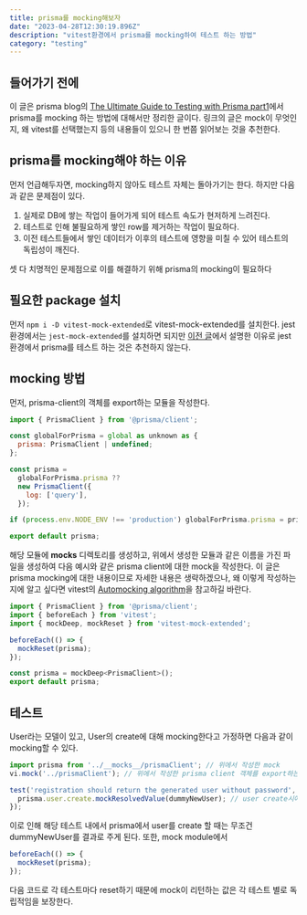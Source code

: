 ```yaml
---
title: prisma를 mocking해보자
date: "2023-04-28T12:30:19.896Z"
description: "vitest환경에서 prisma를 mocking하여 테스트 하는 방법"
category: "testing"
---
```


## 들어가기 전에
이 글은 prisma blog의 [The Ultimate Guide to Testing with Prisma part1](https://www.prisma.io/blog/testing-series-1-8eRB5p0Y8o)에서 prisma를 mocking 하는 방법에 대해서만 정리한 글이다. 링크의 글은 mock이 무엇인지, 왜 vitest를 선택했는지 등의 내용들이 있으니 한 번쯤 읽어보는 것을 추천한다.

## prisma를 mocking해야 하는 이유
먼저 언급해두자면, mocking하지 않아도 테스트 자체는 돌아가기는 한다. 하지만 다음과 같은 문제점이 있다.
1. 실제로 DB에 쌓는 작업이 들어가게 되어 테스트 속도가 현저하게 느려진다.
2. 테스트로 인해 불필요하게 쌓인 row를 제거하는 작업이 필요하다.
3. 이전 테스트들에서 쌓인 데이터가 이후의 테스트에 영향을 미칠 수 있어 테스트의 독립성이 깨진다.

셋 다 치명적인 문제점으로 이를 해결하기 위해 prisma의 mocking이 필요하다

## 필요한 package 설치
먼저 `npm i -D vitest-mock-extended`로 vitest-mock-extended를 설치한다. jest환경에서는 `jest-mock-extended`를 설치하면 되지만 [이전 글](/%08node환경에서-jest사용을-피하는-이유/)에서 설명한 이유로 jest환경에서 prisma를 테스트 하는 것은 추천하지 않는다.

## mocking 방법
먼저, prisma-client의 객체를 export하는 모듈을 작성한다.
```js
import { PrismaClient } from '@prisma/client';

const globalForPrisma = global as unknown as {
  prisma: PrismaClient | undefined;
};

const prisma =
  globalForPrisma.prisma ??
  new PrismaClient({
    log: ['query'],
  });

if (process.env.NODE_ENV !== 'production') globalForPrisma.prisma = prisma;

export default prisma;
```

해당 모듈에 __mocks__ 디렉토리를 생성하고, 위에서 생성한 모듈과 같은 이름을 가진 파일을 생성하여 다음 예시와 같은 prisma client에 대한 mock을 작성한다. 이 글은 prisma mocking에 대한 내용이므로 자세한 내용은 생략하겠으나, 왜 이렇게 작성하는지에 알고 싶다면 vitest의 [Automocking algorithm](https://vitest.dev/guide/mocking.html#automocking-algorithm)을 참고하길 바란다.
```js
import { PrismaClient } from '@prisma/client';
import { beforeEach } from 'vitest';
import { mockDeep, mockReset } from 'vitest-mock-extended';

beforeEach(() => {
  mockReset(prisma);
});

const prisma = mockDeep<PrismaClient>();
export default prisma;
```

## 테스트
User라는 모델이 있고, User의 create에 대해 mocking한다고 가정하면 다음과 같이 mocking할 수 있다.
```js
import prisma from '../__mocks__/prismaClient'; // 위에서 작성한 mock
vi.mock('../prismaClient'); // 위에서 작성한 prisma client 객체를 export하는 모듈

test('registration should return the generated user without password', async () => {
  prisma.user.create.mockResolvedValue(dummyNewUser); // user create시에 dummyNewUser를 return하게 변경
});
```
이로 인해 해당 테스트 내에서 prisma에서 user를 create 할 때는 무조건 dummyNewUser를 결과로 주게 된다. 또한, mock module에서 
```js
beforeEach(() => {
  mockReset(prisma);
});
```
다음 코드로 각 테스트마다 reset하기 때문에 mock이 리턴하는 값은 각 테스트 별로 독립적임을 보장한다.